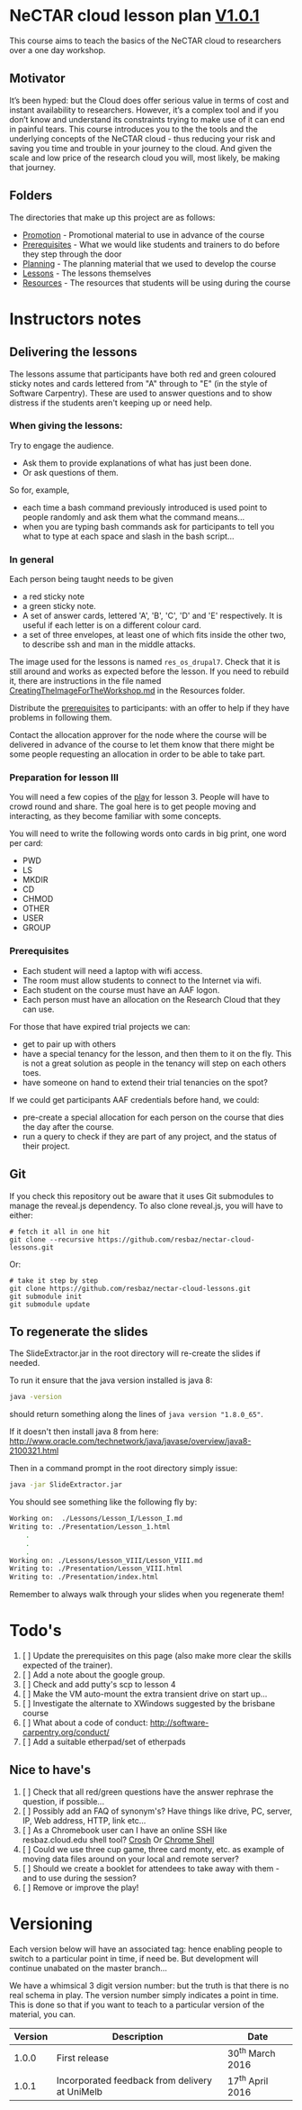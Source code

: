 # NeCTAR cloud lesson plan [V1.0.1](#versioning)

This course aims to teach the basics of the NeCTAR cloud to researchers over a one day workshop.

## Motivator

It’s been hyped: but the Cloud does offer serious value in terms of cost and instant availability to researchers.
However, it’s a complex tool and if you don’t know and understand its constraints trying to make use of it can end
in painful tears. This course introduces you to the the tools and the underlying concepts of the NeCTAR cloud -
thus reducing your risk and saving you time and trouble in your journey to the cloud. And given the scale and low price 
of the research cloud you will, most likely, be making that journey.

## Folders

The directories that make up this project are as follows:

* [Promotion](Promotion/README.md) - Promotional material to use in advance of the course
* [Prerequisites](Prerequisites/) - What we would like students and trainers to do before they step through the door
* [Planning](Planning/Lessons.md) - The planning material that we used to develop the course
* [Lessons](Lessons/) - The lessons themselves
* [Resources](Resources/) - The resources that students will be using during the course

# Instructors notes

## Delivering the lessons

The lessons assume that participants have both red and green coloured sticky notes and cards lettered from "A" through
to "E" (in the style of Software Carpentry). These are used to answer questions and to show distress if the students
aren't keeping up or need help.

### When giving the lessons:

Try to engage the audience.  

* Ask them to provide explanations of what has just been done.
* Or ask questions of them. 

So for, example, 

* each time a bash command previously introduced is used point to people randomly and ask them what the command means...
* when you are typing bash commands ask for participants to tell you what to type at each space and slash in 
  the bash script...
  

### In general

Each person being taught needs to be given 

* a red sticky note 
* a green sticky note.
* A set of answer cards, lettered 'A', 'B', 'C', 'D' and 'E' respectively. It is useful if each letter is on a
  different colour card.
* a set of three envelopes, at least one of which fits inside the other two, to describe ssh and man in the middle
  attacks.

The image used for the lessons is named `res_os_drupal7`. Check that it is still around and works
as expected before the lesson. If you need to rebuild it, there are instructions in the file
named [CreatingTheImageForTheWorkshop.md](Resources/CreatingTheImageForTheWorkshop.md) in the Resources
folder.

Distribute the [prerequisites](../Prerequisites/README.md) to participants: with an offer to help
if they have problems in following them.

Contact the allocation approver for the node where the course will be delivered in advance of the course to
let them know that there might be some people requesting an allocation in order to be able to take part.

### Preparation for lesson III

You will need a few copies of the [play](https://github.com/resbaz/nectar-cloud-lessons/blob/master/Resources/Play.md) for lesson 3.
People will have to crowd round and share. The goal here is to get people moving and interacting, as they become 
familiar with some concepts.

You will need to write the following words onto cards in big print, one word per card:

* PWD
* LS
* MKDIR
* CD
* CHMOD
* OTHER
* USER
* GROUP


### Prerequisites

* Each student will need a laptop with wifi access.
* The room must allow students to connect to the Internet via wifi. 
* Each student on the course must have an AAF logon.
* Each person must have an allocation on the Research Cloud that they can use.

For those that have expired trial projects we can:

* get to pair up with others
* have a special tenancy for the lesson, and then them to it on the fly. 
  This is not a great solution as people in the tenancy will step on each others toes.
* have someone on hand to extend their trial tenancies on the spot?

If we could get participants AAF credentials before hand, we could:

* pre-create a special allocation for each person on the course that dies the day after the course.
* run a query to check if they are part of any project, and the status of their project.


## Git

If you check this repository out be aware that it uses Git submodules to manage the reveal.js dependency.
To also clone reveal.js, you will have to either:

    # fetch it all in one hit
    git clone --recursive https://github.com/resbaz/nectar-cloud-lessons.git

Or:

    # take it step by step
    git clone https://github.com/resbaz/nectar-cloud-lessons.git
    git submodule init
    git submodule update

## To regenerate the slides

The SlideExtractor.jar in the root directory will re-create the slides if needed.

To run it ensure that the java version installed is java 8:

```bash
java -version
```

should return something along the lines of `java version "1.8.0_65"`.

If it doesn't then install java 8 from here: http://www.oracle.com/technetwork/java/javase/overview/java8-2100321.html

Then in a command prompt in the root directory simply issue:

```bash
java -jar SlideExtractor.jar
```

You should see something like the following fly by:

```bash
Working on:  ./Lessons/Lesson_I/Lesson_I.md
Writing to: ./Presentation/Lesson_1.html
    .
    .
    .
Working on: ./Lessons/Lesson_VIII/Lesson_VIII.md
Writing to: ./Presentation/Lesson_VIII.html
Writing to: ./Presentation/index.html
```

Remember to always walk through your slides when you regenerate them!


# Todo's

1. [ ] Update the prerequisites on this page (also make more clear the skills expected of the trainer).
1. [ ] Add a note about the google group.
1. [ ] Check and add putty's scp to lesson 4
1. [ ] Make the VM auto-mount the extra transient drive on start up...
1. [ ] Investigate the alternate to XWindows suggested by the brisbane course
1. [ ] What about a code of conduct: http://software-carpentry.org/conduct/
1. [ ] Add a suitable etherpad/set of etherpads

## Nice to have's

1. [ ] Check that all red/green questions have the answer rephrase the question, if possible...
1. [ ] Possibly add an FAQ of synonym's? Have things like drive, PC, server, IP, Web address, HTTP, link etc...
1. [ ] As a Chromebook user can I have an online SSH like resbaz.cloud.edu shell tool?
       [Crosh](http://www.howtogeek.com/170648/10-commands-included-in-chrome-oss-hidden-crosh-shell/)
       Or [Chrome Shell](https://chrome.google.com/webstore/detail/secure-shell/pnhechapfaindjhompbnflcldabbghjo)
1. [ ] Could we use three cup game, three card monty, etc. as example of moving data files around on your local and
       remote server?
1. [ ] Should we create a booklet for attendees to take away with them - and to use during the session?
1. [ ] Remove or improve the play!

# Versioning

Each version below will have an associated tag: hence enabling people to switch to a particular
point in time, if need be. But development will continue unabated on the master branch...

We have a whimsical 3 digit version number: but the truth is that there is no real schema in play.
The version number simply indicates a point in time. This is done so that if you want to teach
to a particular version of the material, you can.

| Version | Description | Date |
| ------- | ----------- | ---- |
| 1.0.0   | First release | 30<sup>th</sup> March 2016 |
| 1.0.1   | Incorporated feedback from delivery at UniMelb | 17<sup>th</sup> April 2016 |